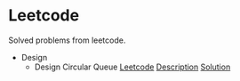 # Leetcode
Solved problems from leetcode.

- Design
  - Design Circular Queue [Leetcode](https://leetcode.com/problems/design-circular-queue/) [Description]() [Solution](src/main/java/com/leetcode/design/MyCircularQueue.java)

